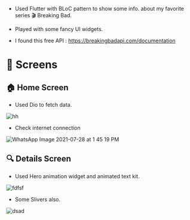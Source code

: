 - Used Flutter with BLoC pattern to show some info. about my favorite series :clapper: Breaking Bad.
- Played with some fancy UI widgets.


- I found this free API : https://breakingbadapi.com/documentation
# :iphone: Screens
## :house: Home Screen

- Used Dio to fetch data.


![hh](https://user-images.githubusercontent.com/38296077/126984656-315e6b82-5dd2-42f8-9146-d4e37cbf4e38.jpeg)


- Check internet connection

![WhatsApp Image 2021-07-28 at 1 45 19 PM](https://user-images.githubusercontent.com/38296077/127317109-839c6d62-1227-4850-8615-a12809449d1f.jpeg)



## :mag: Details Screen

- Used Hero animation widget and animated text kit.

![fdfsf](https://user-images.githubusercontent.com/38296077/126984994-64da4f86-ea59-4df7-98dc-14df0822ae41.jpeg)

- Some Slivers also.

![dsad](https://user-images.githubusercontent.com/38296077/126985335-dea9eaa5-0c2d-4edd-89ac-466dc1c33f93.jpeg)



